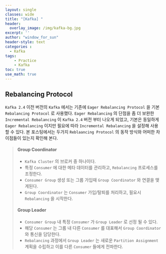 ```yaml
--- 
layout: single
classes: wide
title: "[Kafka] "
header:
  overlay_image: /img/kafka-bg.jpg
excerpt: ''
author: "window_for_sun"
header-style: text
categories :
  - Kafka
tags:
    - Practice
    - Kafka
toc: true
use_math: true
---  
```



## Rebalancing Protocol
`Kafka 2.4` 이전 버전의 `Kafka` 에서는 기존에 `Eager Rebalancing Protocol` 을 기본 
`Rebalancing Protocol` 로 사용했다. 
`Eager Rebalancing` 의 단점을 좀 더 보완한 `Incremental Rebalancing` 이 `Kafka 2.4` 버전 부터 나오게 되었고, 
기본은 동일하게 `Eager Rebalancing` 이지만 필요에 따라 `Incremental Rebalancing` 을 설정해 사용할 수 있다. 
본 포스팅에서는 두가지 `Reblaancing Protocol` 의 동작 방식와 어떠한 차이점들이 있는지 확인해 본다.  


> #### Group Coordinator
> - `Kafka Cluster` 의 브로커 중 하나이다. 
> - 특정 `Consumer` 에 대한 메타 데이터를 관리하고, `Rebalancing` 프로세스를 조정한다. 
> - `Consumer Group` 생성 또는 그룹 가입때 `Group Coordinator` 와 연결을 맺게된다. 
> - `Group Coordinator` 는 `Consumer` 가입/탈퇴를 처리하고, 필요시 `Rebalancing` 을 시작한다. 
> 
> #### Group Leader
> - `Consumer Group` 내 특정 `Consumer` 가 `Group Leader` 로 선정 될 수 있다. 
> - 해당 `Consumer` 는 그룹 내 다른 `Consumer` 를 대표해서 `Group Coordinator` 와 통신을 담당한다. 
> - `Rebalancing` 과정에서 `Group Leader` 는 새로운 `Partition Assignment` 계획을 수립하고 이를 다른 `Consumer` 들에게 전파한다.
